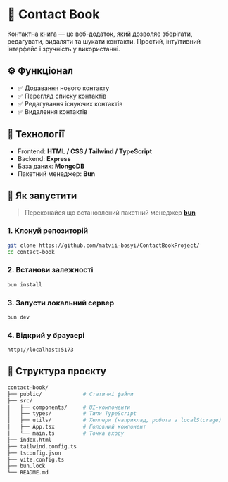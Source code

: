 # 📒 Contact Book

Контактна книга — це веб-додаток, який дозволяє зберігати, редагувати, видаляти та шукати контакти. Простий, інтуїтивний інтерфейс і зручність у використанні.

## ⚙️ Функціонал

- ✅ Додавання нового контакту
- ✅ Перегляд списку контактів
- ✅ Редагування існуючих контактів
- ✅ Видалення контактів

## 🧱 Технології

- Frontend: **HTML / CSS / Tailwind / TypeScript** 
- Backend: **Express**
- База даних: **MongoDB**
- Пакетний менеджер: **Bun**

## 🚀 Як запустити

> Переконайся що встановлений пакетний менеджер **[bun](https://bun.sh/)**

### 1. Клонуй репозиторій

```bash
git clone https://github.com/matvii-bosyi/ContactBookProject/
cd contact-book
````

### 2. Встанови залежності

```bash
bun install
```

### 3. Запусти локальний сервер

```bash
bun dev
```

### 4. Відкрий у браузері

```
http://localhost:5173
```

## 🧾 Структура проєкту

```bash
contact-book/
├── public/             # Статичні файли
├── src/
│   ├── components/     # UI-компоненти
│   ├── types/          # Типи TypeScript
│   ├── utils/          # Хелпери (наприклад, робота з localStorage)
│   ├── App.tsx         # Головний компонент
│   └── main.ts         # Точка входу
├── index.html
├── tailwind.config.ts
├── tsconfig.json
├── vite.config.ts
├── bun.lock
└── README.md
```
